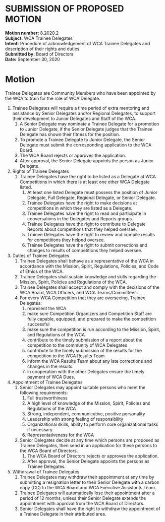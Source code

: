 # SUBMISSION OF PROPOSED MOTION

**Motion number:** 8.2020.2  
**Subject:** WCA Trainee Delegates  
**Intent:** Procedure of acknowledgement of WCA Trainee Delegates and description of their rights and duties  
**Submitted by:** Board of Directors  
**Date:** September 30, 2020  

# Motion

Trainee Delegates are Community Members who have been appointed by the WCA to train for the role of WCA Delegate.

1. Trainee Delegates will require a time period of extra mentoring and assistance by Senior Delegates and/or Regional Delegates, to support their development to Junior Delegates and Staff of the WCA.
   1. A Senior Delegate may nominate a Trainee Delegate for a promotion to Junior Delegate, if the Senior Delegate judges that the Trainee Delegate has shown their fitness for the position.
   2. To promote a Trainee Delegate to Junior Delegate, the Senior Delegate must submit the corresponding application to the WCA Board.
   3. The WCA Board rejects or approves the application.
   4. After approval, the Senior Delegate appoints the person as Junior Delegate.
2. Rights of Trainee Delegates
   1. Trainee Delegates have the right to be listed as a Delegate at WCA Competitions in which there is at least one other WCA Delegate listed.
      1. At least one listed Delegate must possess the position of Junior Delegate, Full Delegate, Regional Delegate, or Senior Delegate.
      2. Trainee Delegates have the right to make decisions at competitions in which they are listed as a Delegate.
      3. Trainee Delegates have the right to read and participate in conversations in the Delegates and Reports groups.
      4. Trainee Delegates have the right to contribute to Delegate Reports about competitions that they helped oversee.
      5. Trainee Delegates have the right to review and compile results for competitions they helped oversee.
      6. Trainee Delegates have the right to submit corrections and changes to results of competitions they helped oversee.
3. Duties of Trainee Delegates
   1. Trainee Delegates shall behave as a representative of the WCA in accordance with the Mission, Spirit, Regulations, Policies, and Code of Ethics of the WCA.
   2. Trainee Delegates shall sustain knowledge and skills regarding the Mission, Spirit, Policies and Regulations of the WCA.
   3. Trainee Delegates shall accept and comply with the decisions of the WCA Board, WCA Officers, and WCA Teams/Committees.
   4. For every WCA Competition that they are overseeing, Trainee Delegates:
      1. represent the WCA
      2. make sure Competition Organizers and Competition Staff are fully capable, equipped, and prepared to make the competition successful
      3. make sure the competition is run according to the Mission, Spirit, and Regulations of the WCA
      4. contribute to the timely submission of a report about the competition to the community of WCA Delegates
      5. contribute to the timely submission of the results for the competition to the WCA Results Team
      6. inform the WCA Results Team about any late corrections and changes in the results
      7. in cooperation with the other Delegates ensure the timely payment of WCA Dues.
4. Appointment of Trainee Delegates
   1. Senior Delegates may appoint suitable persons who meet the following requirements:
      1. Full trustworthiness
      2. A high level of knowledge of the Mission, Spirit, Policies and Regulations of the WCA
      3. Strong, independent, communicative, positive personality
      4. Leadership with strong feeling of responsibility
      5. Organizational skills, ability to perform core organizational tasks if necessary
      6. Representativeness for the WCA
   2. Senior Delegates decide at any time which persons are proposed as Trainee Delegates, then send in an application for these persons to the WCA Board of Directors.
      1. The WCA Board of Directors rejects or approves the application.
      2. After approval, the Senior Delegate appoints the persons as Trainee Delegates.
5. Withdrawal of Trainee Delegates
   1. Trainee Delegates may withdraw their appointment at any time by submitting a resignation letter to their Senior Delegate with a carbon copy (CC) to the WCA Board and WCA Executive Assistants Team.
   2. Trainee Delegates will automatically lose their appointment after a period of 12 months, unless their Senior Delegate extends the appointment with approval from the WCA Board of Directors.
   3. Senior Delegates shall have the right to withdraw the appointment of a Trainee Delegate in their attributed area.
